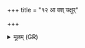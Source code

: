+++
title = "१२ आ वश् चक्षुर्"

+++
<details><summary>मूलम् (GR)</summary>

आ वश् चक्षुर् आ वो वाचम्  
आ वः समितिं ददे ।  
योगक्षेमं व आदाय-  
-अहं भूयासम् उत्तमः ॥
</details>